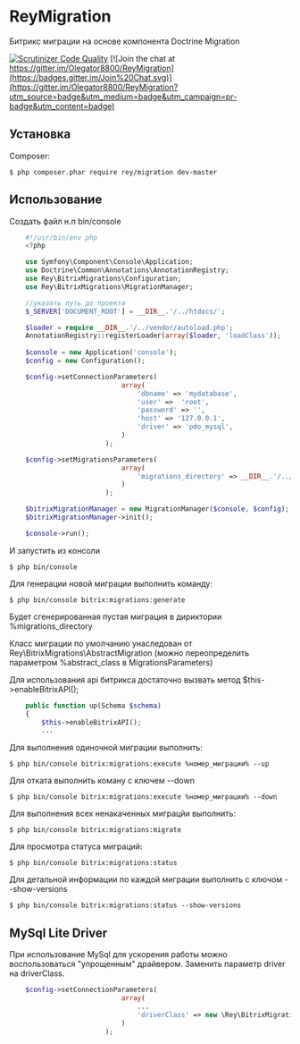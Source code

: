 # ReyMigration

Битрикс миграции на основе компонента Doctrine Migration

[![Scrutinizer Code Quality](https://scrutinizer-ci.com/g/Olegator8800/ReyMigration/badges/quality-score.png?b=master)](https://scrutinizer-ci.com/g/Olegator8800/ReyMigration/?branch=master) [![Join the chat at https://gitter.im/Olegator8800/ReyMigration](https://badges.gitter.im/Join%20Chat.svg)](https://gitter.im/Olegator8800/ReyMigration?utm_source=badge&utm_medium=badge&utm_campaign=pr-badge&utm_content=badge)

Установка
------------

Composer:

    $ php composer.phar require rey/migration dev-master

Использование
------------

Создать файл н.п bin/console

```php
    #!/usr/bin/env php
    <?php

    use Symfony\Component\Console\Application;
    use Doctrine\Common\Annotations\AnnotationRegistry;
    use Rey\BitrixMigrations\Configuration;
    use Rey\BitrixMigrations\MigrationManager;

    //указать путь до проекта
    $_SERVER['DOCUMENT_ROOT'] = __DIR__.'/../htdocs/';

    $loader = require __DIR__.'/../vendor/autoload.php';
    AnnotationRegistry::registerLoader(array($loader, 'loadClass'));
    
    $console = new Application('console');
    $config = new Configuration();

    $config->setConnectionParameters(
                            array(
                                'dbname' => 'mydatabase',
                                'user' =>  'root',
                                'password' => '',
                                'host' => '127.0.0.1',
                                'driver' => 'pdo_mysql',
                            )
                        );

    $config->setMigrationsParameters(
                            array(
                                'migrations_directory' => __DIR__.'/../migration',
                            )
                        );

    $bitrixMigrationManager = new MigrationManager($console, $config);
    $bitrixMigrationManager->init();

    $console->run();
```

И запустить из консоли 

    $ php bin/console

Для генерации новой миграции выполнить команду:

    $ php bin/console bitrix:migrations:generate

Будет сгенерированная пустая миграция в дириктории %migrations_directory

Класс миграции по умолчанию унаследован от Rey\BitrixMigrations\AbstractMigration (можно переопределить параметром %abstract_class в MigrationsParameters)

Для использования api битрикса достаточно вызвать метод $this->enableBitrixAPI();

```php
    public function up(Schema $schema)
    {
        $this->enableBitrixAPI();
        ...
```

Для выполнения одиночной миграции выполнить:

    $ php bin/console bitrix:migrations:execute %номер_миграции% --up

Для отката выполнить коману с ключем --down

    $ php bin/console bitrix:migrations:execute %номер_миграции% --down

Для выполнения всех ненакаченных миграцйи выполнить:

    $ php bin/console bitrix:migrations:migrate

Для просмотра статуса миграций:

    $ php bin/console bitrix:migrations:status

Для детальной информации по каждой миграции выполнить с ключом --show-versions

    $ php bin/console bitrix:migrations:status --show-versions


MySql Lite Driver
------------

При использование MySql для ускорения работы можно воспользоваться "упрощенным" драйвером. Заменить параметр driver на driverClass.

```php
    $config->setConnectionParameters(
                            array(
                                ...
                                'driverClass' => new \Rey\BitrixMigrations\Driver\PDOMySql\LiteDriver(),
                            )
                        );
```
